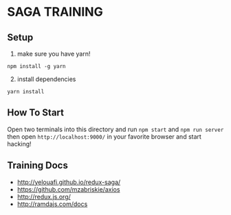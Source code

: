 # SAGA TRAINING

## Setup

1) make sure you have yarn!
```
npm install -g yarn
```

2) install dependencies
```
yarn install
```

## How To Start
Open two terminals into this directory and run `npm start` and `npm run server`
then open `http://localhost:9000/` in your favorite browser and start hacking!

## Training Docs
- http://yelouafi.github.io/redux-saga/
- https://github.com/mzabriskie/axios
- http://redux.js.org/
- http://ramdajs.com/docs
